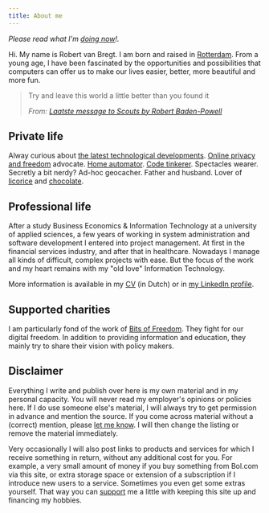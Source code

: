 ```yaml
---
title: About me
---
```


*Please read what I'm [doing now](/now)!.*

Hi. My name is Robert van Bregt. I am born and raised in [Rotterdam][rotterdam]. 
From a young age, I have been fascinated by the opportunities and possibilities that computers can offer us to make our lives easier, better, more beautiful and more fun.

> Try and leave this world a little better than you found it
>
> *From: [Laatste message to Scouts by Robert Baden-Powell](https://en.wikisource.org/wiki/Last_message_to_scouts)*

## Private life

Alway curious about [the latest technological developments][tweakers]. 
[Online privacy and freedom][bitsoffreedom] advocate. 
[Home automator](/tags/domotics).
[Code tinkerer](/tags/code).
Spectacles wearer.
Secretly a bit nerdy?
Ad-hoc geocacher.
Father and husband.
Lover of [licorice][drop] and [chocolate][chocolade].

## Professional life

After a study Business Economics & Information Technology at a university of applied sciences, a few years of working in system administration and software development I entered into project management.
At first in the financial services industry, and after that in healthcare.
Nowadays I manage all kinds of difficult, complex projects with ease. But the focus of the work and my heart remains with my "old love" Information Technology.

More information is available in my [CV](/cv) (in Dutch) or in [my LinkedIn profile][linkedin].

## Supported charities


I am particularly fond of the work of [Bits of Freedom][bitsoffreedom]. They fight for our digital freedom. In addition to providing information and education, they mainly try to share their vision with policy makers.

## Disclaimer

Everything I write and publish over here is my own material and in my personal capacity. You will never read my employer's opinions or policies here. If I do use someone else's material, I will always try to get permission in advance and mention the source. If you come across material without a (correct) mention, please [let me know](/contact). I will then change the listing or remove the material immediately.

Very occasionally I will also post links to products and services for which I receive something in return, without any additional cost for you. For example, a very small amount of money if you buy something from Bol.com via this site, or extra storage space or extension of a subscription if I introduce new users to a service. Sometimes you even get some extras yourself. That way you can [support](/support) me a little with keeping this site up and financing my hobbies.

[tweakers]: https://tweakers.net/nieuws
[bitsoffreedom]: https://www.bitsoffreedom.nl/doneren
[drop]: https://www.matthijsshop.nl/Brusselsmanneke
[chocolade]: https://tonyschocolonely.com/nl/nl
[rotterdam]: https://www.rotterdam.nl/
[linkedin]: https://linkedin.com/in/robertvanbregt
